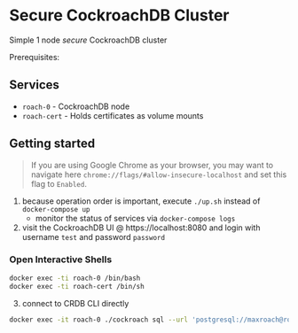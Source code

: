 # Secure CockroachDB Cluster
Simple 1 node *secure* CockroachDB cluster

Prerequisites:

## Services
* `roach-0` - CockroachDB node
* `roach-cert` - Holds certificates as volume mounts

## Getting started
>If you are using Google Chrome as your browser, you may want to navigate here `chrome://flags/#allow-insecure-localhost` and set this flag to `Enabled`. 

1) because operation order is important, execute `./up.sh` instead of `docker-compose up`
	- monitor the status of services via `docker-compose logs`
2) visit the CockroachDB UI @ https://localhost:8080 and login with username `test` and password `password`

### Open Interactive Shells
```bash
docker exec -ti roach-0 /bin/bash
docker exec -ti roach-cert /bin/sh
```

3) connect to CRDB CLI directly

```bash
docker exec -it roach-0 ./cockroach sql --url 'postgresql://maxroach@roach-0:26257?sslert=/certs/client.maxroach.crt&sslkey=/certs/client.maxroach.key&sslmode=verify-full&sslrootcert=/certs/ca.crt' --database movr
```

